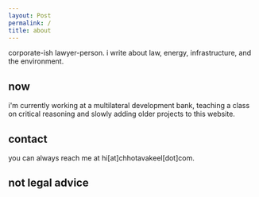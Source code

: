 ```yaml
---
layout: Post
permalink: /
title: about
---
```

corporate-ish lawyer-person. i write about law, energy, infrastructure, and the environment.
<h2>now</h2>
i'm currently working at a multilateral development bank, teaching a class on critical reasoning and slowly adding older projects to this website.
<h2>contact</h2>
you can always reach me at hi[at]chhotavakeel[dot]com.
<h2>not legal advice </h2>
